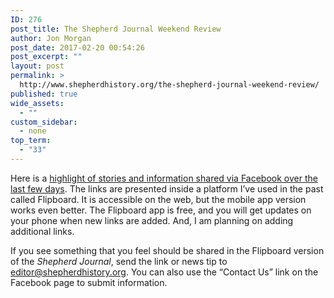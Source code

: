 ```yaml
---
ID: 276
post_title: The Shepherd Journal Weekend Review
author: Jon Morgan
post_date: 2017-02-20 00:54:26
post_excerpt: ""
layout: post
permalink: >
  http://www.shepherdhistory.org/the-shepherd-journal-weekend-review/
published: true
wide_assets:
  - ""
custom_sidebar:
  - none
top_term:
  - "33"
---
```

<span style="font-weight: 400;">Here is a </span><a href="http://flip.it/xpMmA9"><span style="font-weight: 400;">highlight of stories and information shared via Facebook over the last few days</span></a><span style="font-weight: 400;">. The links are presented inside a platform I’ve used in the past called Flipboard. It is accessible on the web, but the mobile app version works even better. The Flipboard app is free, and you will get updates on your phone when new links are added. And, I am planning on adding additional links.</span>

<span style="font-weight: 400;">If you see something that you feel should be shared in the Flipboard version of the </span><i><span style="font-weight: 400;">Shepherd Journal</span></i><span style="font-weight: 400;">, send the link or news tip to </span><a href="mailto:editor@shepherdhistory.org"><span style="font-weight: 400;">editor@shepherdhistory.org</span></a><span style="font-weight: 400;">. You can also use the “Contact Us” link on the Facebook page to submit information.</span>
